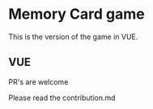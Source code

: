 # Memory Card game

This is the version of the game in VUE.

## VUE

PR's are welcome

<!-- TODO: contribution.md link  -->

Please read the contribution.md
